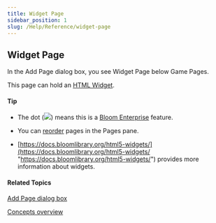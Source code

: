 ```yaml
---
title: Widget Page
sidebar_position: 1
slug: /Help/Reference/widget-page
---
```


## Widget Page

In the Add Page dialog box, you see Widget Page below Game Pages.

This page can hold an [HTML Widget](HTML_Widget.md).

#### Tip

-   The dot (![](/ref-docs-assets/images/Concepts/AddPageBE.png)) means this is a [Bloom Enterprise](../Tasks/Edit_tasks/Enterprise/EnterpriseRequired.md) feature.
    
-   You can [reorder](../Tasks/Edit_tasks/Reorder_pages.md) pages in the Pages pane.
    
-   [https://docs.bloomlibrary.org/html5-widgets/](https://docs.bloomlibrary.org/html5-widgets/ "https://docs.bloomlibrary.org/html5-widgets/") provides more information about widgets.
    

#### Related Topics

[Add Page dialog box](../User_Interface/Dialog_boxes/Dialog_boxes_overview.md)

[Concepts overview](Concepts_overview.md)